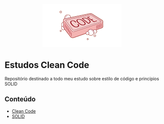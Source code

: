 <div align="center">
    <img src="assets/codigo-limpo-clean-code.png" widht="200px" height="140px">
</div>

# Estudos Clean Code
Repositório destinado a todo meu estudo sobre estilo de código e princípios SOLID

## Conteúdo
- [Clean Code](https://github.com/Danielopes7/estudos-codigolimpo/tree/master/cleancode)
- [SOLID](https://github.com/Danielopes7/estudos-codigolimpo/tree/master/solid)

